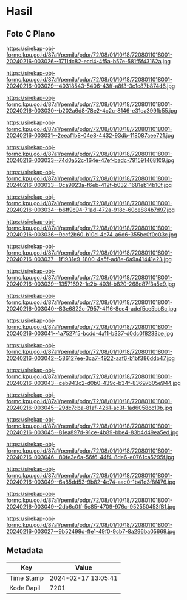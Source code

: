 # Hasil

## Foto C Plano

https://sirekap-obj-formc.kpu.go.id/87a1/pemilu/pdpr/72/08/01/10/18/7208011018001-20240216-003026--1711dc82-ecd4-4f5a-b57e-581f5f43162a.jpg

https://sirekap-obj-formc.kpu.go.id/87a1/pemilu/pdpr/72/08/01/10/18/7208011018001-20240216-003029--40318543-5406-43ff-a8f3-3c1c87b874d6.jpg

https://sirekap-obj-formc.kpu.go.id/87a1/pemilu/pdpr/72/08/01/10/18/7208011018001-20240216-003030--b202a6d8-78e2-4c2c-8146-e31ca399fb55.jpg

https://sirekap-obj-formc.kpu.go.id/87a1/pemilu/pdpr/72/08/01/10/18/7208011018001-20240216-003031--2eeaf1b8-04e8-4432-93db-118087aee721.jpg

https://sirekap-obj-formc.kpu.go.id/87a1/pemilu/pdpr/72/08/01/10/18/7208011018001-20240216-003033--74d0a52c-164e-47ef-badc-791591468109.jpg

https://sirekap-obj-formc.kpu.go.id/87a1/pemilu/pdpr/72/08/01/10/18/7208011018001-20240216-003033--0ca9923a-f6eb-412f-b032-1681eb14b10f.jpg

https://sirekap-obj-formc.kpu.go.id/87a1/pemilu/pdpr/72/08/01/10/18/7208011018001-20240216-003034--b6ff9c94-71ad-472a-918c-60ce884b7d97.jpg

https://sirekap-obj-formc.kpu.go.id/87a1/pemilu/pdpr/72/08/01/10/18/7208011018001-20240216-003036--9ccf2b60-b10d-4e74-a6d6-355be0f0c03c.jpg

https://sirekap-obj-formc.kpu.go.id/87a1/pemilu/pdpr/72/08/01/10/18/7208011018001-20240216-003037--1f1931e9-1800-4a5f-ad8e-6a9a41441e23.jpg

https://sirekap-obj-formc.kpu.go.id/87a1/pemilu/pdpr/72/08/01/10/18/7208011018001-20240216-003039--13571692-1e2b-403f-b820-268d87f3a5e9.jpg

https://sirekap-obj-formc.kpu.go.id/87a1/pemilu/pdpr/72/08/01/10/18/7208011018001-20240216-003040--83e6822c-7957-4f16-8ee4-adef5ce5bb8c.jpg

https://sirekap-obj-formc.kpu.go.id/87a1/pemilu/pdpr/72/08/01/10/18/7208011018001-20240216-003041--1a7527f5-bcdd-4a11-b337-d0dc0f8233be.jpg

https://sirekap-obj-formc.kpu.go.id/87a1/pemilu/pdpr/72/08/01/10/18/7208011018001-20240216-003042--586127ee-3ca7-4922-aaf6-b1bf386ddb47.jpg

https://sirekap-obj-formc.kpu.go.id/87a1/pemilu/pdpr/72/08/01/10/18/7208011018001-20240216-003043--ceb943c2-d0b0-439c-b34f-83697605e944.jpg

https://sirekap-obj-formc.kpu.go.id/87a1/pemilu/pdpr/72/08/01/10/18/7208011018001-20240216-003045--29dc7cba-81af-4261-ac3f-1ad6058cc10b.jpg

https://sirekap-obj-formc.kpu.go.id/87a1/pemilu/pdpr/72/08/01/10/18/7208011018001-20240216-003045--81ea897d-91ce-4b89-bbe4-83b4d49ea5ed.jpg

https://sirekap-obj-formc.kpu.go.id/87a1/pemilu/pdpr/72/08/01/10/18/7208011018001-20240216-003046--80fe3e6a-56f6-44f4-8de6-e0761ca5295f.jpg

https://sirekap-obj-formc.kpu.go.id/87a1/pemilu/pdpr/72/08/01/10/18/7208011018001-20240216-003049--6a85dd53-9b82-4c74-aac0-1b41d3f8f476.jpg

https://sirekap-obj-formc.kpu.go.id/87a1/pemilu/pdpr/72/08/01/10/18/7208011018001-20240216-003049--2db6c0ff-5e85-4709-976c-952550453f81.jpg

https://sirekap-obj-formc.kpu.go.id/87a1/pemilu/pdpr/72/08/01/10/18/7208011018001-20240216-003027--9b52499d-ffe1-49f0-9cb7-8a296ba05669.jpg


## Metadata

| Key        | Value               |
| ---------- | ------------------- |
| Time Stamp | 2024-02-17 13:05:41 |
| Kode Dapil | 7201                |



